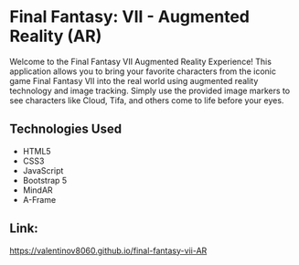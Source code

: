 # Final Fantasy: VII - Augmented Reality (AR) 

Welcome to the Final Fantasy VII Augmented Reality Experience! This application allows you to bring your favorite characters from the iconic game Final Fantasy VII into the real world using augmented reality technology and image tracking. Simply use the provided image markers to see characters like Cloud, Tifa, and others come to life before your eyes.

## Technologies Used
- HTML5
- CSS3
- JavaScript
- Bootstrap 5
- MindAR
- A-Frame

## Link:
https://valentinov8060.github.io/final-fantasy-vii-AR